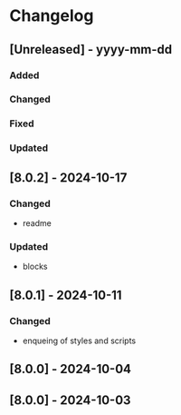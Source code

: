 # Changelog
## [Unreleased] - yyyy-mm-dd

### Added

### Changed

### Fixed

### Updated

## [8.0.2] - 2024-10-17


### Changed
- readme

### Updated
- blocks

## [8.0.1] - 2024-10-11


### Changed
- enqueing of styles and scripts

## [8.0.0] - 2024-10-04


## [8.0.0] - 2024-10-03
